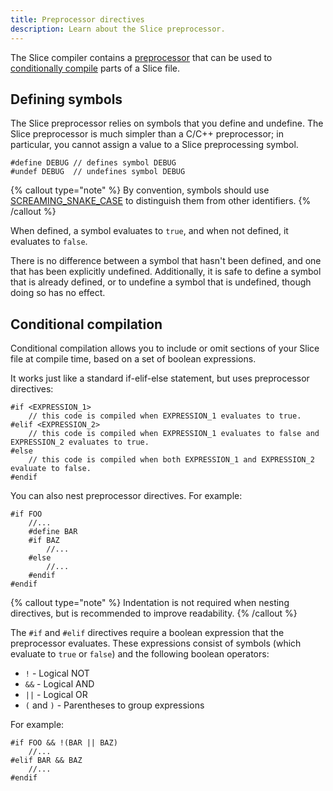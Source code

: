 ```yaml
---
title: Preprocessor directives
description: Learn about the Slice preprocessor.
---
```


The Slice compiler contains a [preprocessor] that can be used to [conditionally compile] parts of a Slice file.

## Defining symbols

The Slice preprocessor relies on symbols that you define and undefine. The Slice preprocessor is much simpler than a
C/C++ preprocessor; in particular, you cannot assign a value to a Slice preprocessing symbol.

```slice
#define DEBUG // defines symbol DEBUG
#undef DEBUG  // undefines symbol DEBUG
```

{% callout type="note" %}
By convention, symbols should use [SCREAMING_SNAKE_CASE] to distinguish them from other identifiers.
{% /callout %}

When defined, a symbol evaluates to `true`, and when not defined, it evaluates to `false`.

There is no difference between a symbol that hasn't been defined, and one that has been explicitly undefined.
Additionally, it is safe to define a symbol that is already defined, or to undefine a symbol that is undefined, though
doing so has no effect.

## Conditional compilation

Conditional compilation allows you to include or omit sections of your Slice file at compile time, based on a set of
boolean expressions.

It works just like a standard if-elif-else statement, but uses preprocessor directives:

```slice
#if <EXPRESSION_1>
    // this code is compiled when EXPRESSION_1 evaluates to true.
#elif <EXPRESSION_2>
    // this code is compiled when EXPRESSION_1 evaluates to false and EXPRESSION_2 evaluates to true.
#else
    // this code is compiled when both EXPRESSION_1 and EXPRESSION_2 evaluate to false.
#endif
```

You can also nest preprocessor directives. For example:

```slice
#if FOO
    //...
    #define BAR
    #if BAZ
        //...
    #else
        //...
    #endif
#endif
```

{% callout type="note" %}
Indentation is not required when nesting directives, but is recommended to improve readability.
{% /callout %}

The `#if` and `#elif` directives require a boolean expression that the preprocessor evaluates. These expressions consist
of symbols (which evaluate to `true` or `false`) and the following boolean operators:

- `!` - Logical NOT
- `&&` - Logical AND
- `||` - Logical OR
- `(` and `)` - Parentheses to group expressions

For example:

```slice
#if FOO && !(BAR || BAZ)
    //...
#elif BAR && BAZ
    //...
#endif
```

[conditionally compile]: https://en.wikipedia.org/wiki/Conditional_compilation
[preprocessor]: https://en.wikipedia.org/wiki/Preprocessor
[SCREAMING_SNAKE_CASE]: https://en.wikipedia.org/wiki/Snake_case
